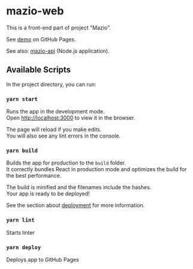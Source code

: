 # mazio-web

This is a front-end part of project "Mazio".

See [demo](https://vladhuk.github.io/mazio-web) on GitHub Pages.

See also: [mazio-api](https://github.com/vladhuk/mazio-api) (Node.js application).

## Available Scripts

In the project directory, you can run:

### `yarn start`

Runs the app in the development mode.<br />
Open [http://localhost:3000](http://localhost:3000) to view it in the browser.

The page will reload if you make edits.<br />
You will also see any lint errors in the console.

### `yarn build`

Builds the app for production to the `build` folder.<br />
It correctly bundles React in production mode and optimizes the build for the best performance.

The build is minified and the filenames include the hashes.<br />
Your app is ready to be deployed!

See the section about [deployment](https://facebook.github.io/create-react-app/docs/deployment) for more information.

### `yarn lint`

Starts linter

### `yarn deploy`

Deploys app to GitHub Pages